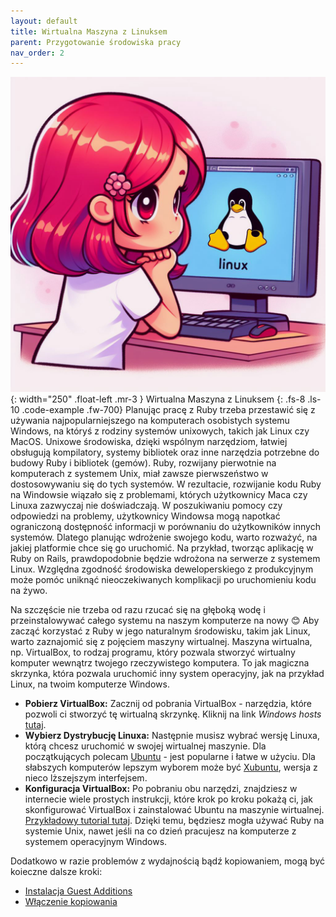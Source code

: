 ```yaml
---
layout: default
title: Wirtualna Maszyna z Linuksem
parent: Przygotowanie środowiska pracy
nav_order: 2
---
```

![](../../images/intros/virtualmachine.jpg){: width="250" .float-left .mr-3 }
Wirtualna Maszyna z Linuksem
{: .fs-8 .ls-10 .code-example .fw-700}
Planując pracę z Ruby trzeba przestawić się z używania najpopularniejszego na komputerach osobistych systemu Windows, na któryś z rodziny systemów unixowych, takich jak Linux czy MacOS. Unixowe środowiska, dzięki wspólnym narzędziom, łatwiej obsługują kompilatory, systemy bibliotek oraz inne narzędzia potrzebne do budowy Ruby i bibliotek (gemów). Ruby, rozwijany pierwotnie na komputerach z systemem Unix, miał zawsze pierwszeństwo w dostosowywaniu się do tych systemów. W rezultacie, rozwijanie kodu Ruby na Windowsie wiązało się z problemami, których użytkownicy Maca czy Linuxa zazwyczaj nie doświadczają. W poszukiwaniu pomocy czy odpowiedzi na problemy, użytkownicy Windowsa mogą napotkać ograniczoną dostępność informacji w porównaniu do użytkowników innych systemów. Dlatego planując wdrożenie swojego kodu, warto rozważyć, na jakiej platformie chce się go uruchomić. Na przykład, tworząc aplikację w Ruby on Rails, prawdopodobnie będzie wdrożona na serwerze z systemem Linux. Względna zgodność środowiska deweloperskiego z produkcyjnym może pomóc uniknąć nieoczekiwanych komplikacji po uruchomieniu kodu na żywo.

Na szczęście nie trzeba od razu rzucać się na głęboką wodę i przeinstalowywać całego systemu na naszym komputerze na nowy 😊 Aby zacząć korzystać z Ruby w jego naturalnym środowisku, takim jak Linux, warto zaznajomić się z pojęciem maszyny wirtualnej. Maszyna wirtualna, np. VirtualBox, to rodzaj programu, który pozwala stworzyć wirtualny komputer wewnątrz twojego rzeczywistego komputera. To jak magiczna skrzynka, która pozwala uruchomić inny system operacyjny, jak na przykład Linux, na twoim komputerze Windows.

- **Pobierz VirtualBox:** Zacznij od pobrania VirtualBox - narzędzia, które pozwoli ci stworzyć tę wirtualną skrzynkę. Kliknij na link _Windows hosts_ [tutaj](https://www.virtualbox.org/wiki/Downloads).
- **Wybierz Dystrybucję Linuxa:** Następnie musisz wybrać wersję Linuxa, którą chcesz uruchomić w swojej wirtualnej maszynie. Dla początkujących polecam [Ubuntu](https://ubuntu.com/download/desktop) - jest popularne i łatwe w użyciu. Dla słabszych komputerów lepszym wyborem może być [Xubuntu](https://xubuntu.org/download/), wersja z nieco lższejszym interfejsem.
- **Konfiguracja VirtualBox:** Po pobraniu obu narzędzi, znajdziesz w internecie wiele prostych instrukcji, które krok po kroku pokażą ci, jak skonfigurować VirtualBox i zainstalować Ubuntu na maszynie wirtualnej. [Przykładowy tutorial tutaj](https://www.howtogeek.com/796988/how-to-install-linux-in-virtualbox/). Dzięki temu, będziesz mogła używać Ruby na systemie Unix, nawet jeśli na co dzień pracujesz na komputerze z systemem operacyjnym Windows.

Dodatkowo w razie problemów z wydajnością bądź kopiowaniem, mogą być koieczne dalsze kroki:
- [Instalacja Guest Additions](https://www.youtube.com/watch?v=zdkl16oAS1k)
- [Włączenie kopiowania](https://codetryout.com/virtualbox-ubuntu-enable-copy-paste/)